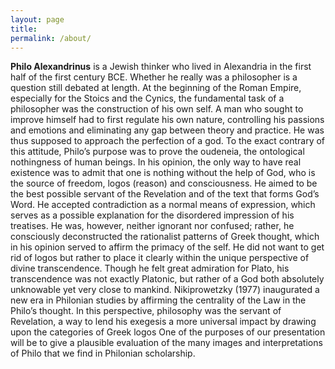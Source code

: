 ```yaml
---
layout: page
title: 
permalink: /about/
---
```


**Philo Alexandrinus** is a Jewish thinker who lived in Alexandria in the first half of the first century BCE. Whether he really was a philosopher is a question still debated at length. At the beginning of the Roman Empire, especially for the Stoics and the Cynics, the fundamental task of a philosopher was the construction of his own self. A man who sought to improve himself had to first regulate his own nature, controlling his passions and emotions and eliminating any gap between theory and practice. He was thus supposed to approach the perfection of a god. To the exact contrary of this attitude, Philo’s purpose was to prove the oudeneia, the ontological nothingness of human beings. In his opinion, the only way to have real existence was to admit that one is nothing without the help of God, who is the source of freedom, logos (reason) and consciousness. He aimed to be the best possible servant of the Revelation and of the text that forms God’s Word. He accepted contradiction as a normal means of expression, which serves as a possible explanation for the disordered impression of his treatises. He was, however, neither ignorant nor confused; rather, he consciously deconstructed the rationalist patterns of Greek thought, which in his opinion served to affirm the primacy of the self. He did not want to get rid of logos but rather to place it clearly within the unique perspective of divine transcendence. Though he felt great admiration for Plato, his transcendence was not exactly Platonic, but rather of a God both absolutely unknowable yet very close to mankind. Nikiprowetzky (1977) inaugurated a new era in Philonian studies by affirming the centrality of the Law in the Philo’s thought. In this perspective, philosophy was the servant of Revelation, a way to lend his exegesis a more universal impact by drawing upon the categories of Greek logos One of the purposes of our presentation will be to give a plausible evaluation of the many images and interpretations of Philo that we find in Philonian scholarship.
